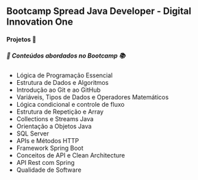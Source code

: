 
## Bootcamp Spread Java Developer - Digital Innovation One

#### Projetos :file_folder:

##### :memo: Conteúdos abordados no Bootcamp :books:

* Lógica de Programação Essencial
* Estrutura de Dados e Algoritmos
* Introdução ao Git e ao GitHub
* Variáveis, Tipos de Dados e Operadores Matemáticos
* Lógica condicional e controle de fluxo
* Estrutura de Repetição e Array
* Collections e Streams Java
* Orientação a Objetos Java
* SQL Server
* APIs e Métodos HTTP
* Framework Spring Boot
* Conceitos de API e Clean Architecture
* API Rest com Spring
* Qualidade de Software

